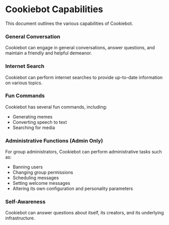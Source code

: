 # Cookiebot Capabilities

This document outlines the various capabilities of Cookiebot.

### General Conversation

Cookiebot can engage in general conversations, answer questions, and maintain a friendly and helpful demeanor.

### Internet Search

Cookiebot can perform internet searches to provide up-to-date information on various topics.

### Fun Commands

Cookiebot has several fun commands, including:

- Generating memes
- Converting speech to text
- Searching for media

### Administrative Functions (Admin Only)

For group administrators, Cookiebot can perform administrative tasks such as:

- Banning users
- Changing group permissions
- Scheduling messages
- Setting welcome messages
- Altering its own configuration and personality parameters

### Self-Awareness

Cookiebot can answer questions about itself, its creators, and its underlying infrastructure.
